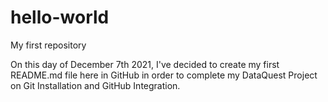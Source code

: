 # hello-world
My first repository

On this day of December 7th 2021, I've decided to create my first README.md file here in GitHub in order to complete my DataQuest Project on Git Installation and GitHub Integration.
